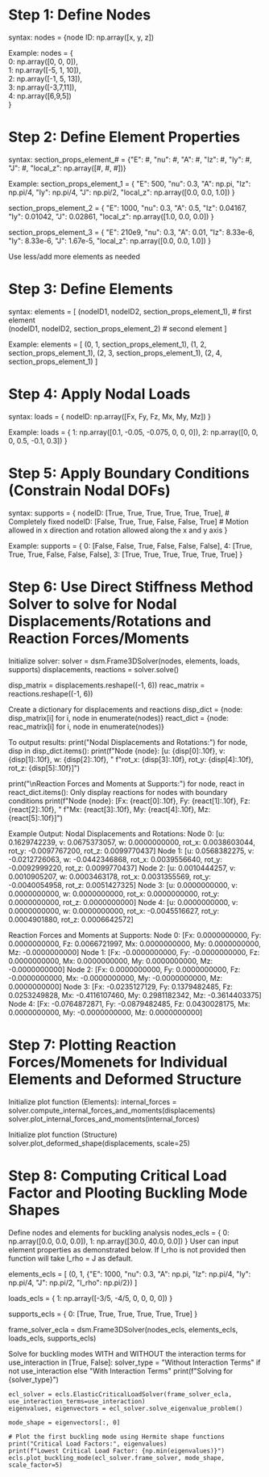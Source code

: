 # Step 1: Define Nodes
syntax: 
nodes = {node ID: np.array([x, y, z])

Example:
nodes = {  
    0: np.array([0, 0, 0]),  
    1: np.array([-5, 1, 10]),  
    2: np.array([-1, 5, 13]),  
    3: np.array([-3,7,11]),  
    4: np.array([6,9,5])  
}

# Step 2: Define Element Properties
syntax: 
section_props_element_# = {"E": #, "nu": #, "A": #, "Iz": #, "Iy": #, "J": #, "local_z": np.array([#, #, #])}

Example:
section_props_element_1 = {
    "E": 500, "nu": 0.3, "A": np.pi, "Iz": np.pi/4, "Iy": np.pi/4, "J": np.pi/2, "local_z": np.array([0.0, 0.0, 1.0])
}

section_props_element_2 = {
    "E": 1000, "nu": 0.3, "A": 0.5, "Iz": 0.04167, "Iy": 0.01042, "J": 0.02861, "local_z": np.array([1.0, 0.0, 0.0])
}

section_props_element_3 = {
    "E": 210e9, "nu": 0.3, "A": 0.01, "Iz": 8.33e-6, "Iy": 8.33e-6, "J": 1.67e-5, "local_z": np.array([0.0, 0.0, 1.0])
}

Use less/add more elements as needed

# Step 3: Define Elements
syntax: 
elements = [
(nodeID1, nodeID2, section_props_element_1),  # first element  
(nodeID1, nodeID2, section_props_element_2)   # second element
]

Example:
elements = [
    (0, 1, section_props_element_1),
    (1, 2, section_props_element_1),
    (2, 3, section_props_element_1),
    (2, 4, section_props_element_1)
]

# Step 4: Apply Nodal Loads
syntax:
loads = {
  nodeID: np.array([Fx, Fy, Fz, Mx, My, Mz])
}

Example:
loads = {
    1: np.array([0.1, -0.05, -0.075, 0, 0, 0]),
    2: np.array([0, 0, 0, 0.5, -0.1, 0.3])
}

# Step 5: Apply Boundary Conditions (Constrain Nodal DOFs)
syntax:
supports = {
  nodeID: [True, True, True, True, True, True], # Completely fixed
  nodeID: [False, True, True, False, False, True] # Motion allowed in x direction and rotation allowed along the x and y axis
}

Example:
supports = {
    0: [False, False, True, False, False, False],
    4: [True, True, True, False, False, False],
    3: [True, True, True, True, True, True]
}

# Step 6: Use Direct Stiffness Method Solver to solve for Nodal Displacements/Rotations and Reaction Forces/Moments

Initialize solver:
solver = dsm.Frame3DSolver(nodes, elements, loads, supports)
displacements, reactions = solver.solve()

disp_matrix = displacements.reshape((-1, 6))
reac_matrix = reactions.reshape((-1, 6))

Create a dictionary for displacements and reactions
disp_dict = {node: disp_matrix[i] for i, node in enumerate(nodes)}
react_dict = {node: reac_matrix[i] for i, node in enumerate(nodes)}

To output results:
print("Nodal Displacements and Rotations:")
for node, disp in disp_dict.items():
  print(f"Node {node}: [u: {disp[0]:.10f}, v: {disp[1]:.10f}, w: {disp[2]:.10f}, "
        f"rot_x: {disp[3]:.10f}, rot_y: {disp[4]:.10f}, rot_z: {disp[5]:.10f}]")
    
print("\nReaction Forces and Moments at Supports:")
for node, react in react_dict.items():
  Only display reactions for nodes with boundary conditions
  print(f"Node {node}: [Fx: {react[0]:.10f}, Fy: {react[1]:.10f}, Fz: {react[2]:.10f}, "
        f"Mx: {react[3]:.10f}, My: {react[4]:.10f}, Mz: {react[5]:.10f}]")

Example Output:
Nodal Displacements and Rotations:
Node 0: [u: 0.1629742239, v: 0.0675373057, w: 0.0000000000, rot_x: 0.0038603044, rot_y: -0.0097767200, rot_z: 0.0099770437]
Node 1: [u: 0.0568382275, v: -0.0212726063, w: -0.0442346868, rot_x: 0.0039556640, rot_y: -0.0092999220, rot_z: 0.0099770437]
Node 2: [u: 0.0010444257, v: 0.0010905207, w: 0.0003463178, rot_x: 0.0031355569, rot_y: -0.0040054958, rot_z: 0.0051427325]
Node 3: [u: 0.0000000000, v: 0.0000000000, w: 0.0000000000, rot_x: 0.0000000000, rot_y: 0.0000000000, rot_z: 0.0000000000]
Node 4: [u: 0.0000000000, v: 0.0000000000, w: 0.0000000000, rot_x: -0.0045516627, rot_y: 0.0004901880, rot_z: 0.0006642572]

Reaction Forces and Moments at Supports:
Node 0: [Fx: 0.0000000000, Fy: 0.0000000000, Fz: 0.0066721997, Mx: 0.0000000000, My: 0.0000000000, Mz: -0.0000000000]
Node 1: [Fx: -0.0000000000, Fy: -0.0000000000, Fz: 0.0000000000, Mx: 0.0000000000, My: 0.0000000000, Mz: -0.0000000000]
Node 2: [Fx: 0.0000000000, Fy: 0.0000000000, Fz: -0.0000000000, Mx: -0.0000000000, My: -0.0000000000, Mz: 0.0000000000]
Node 3: [Fx: -0.0235127129, Fy: 0.1379482485, Fz: 0.0253249828, Mx: -0.4116107460, My: 0.2981182342, Mz: -0.3614403375]
Node 4: [Fx: -0.0764872871, Fy: -0.0879482485, Fz: 0.0430028175, Mx: 0.0000000000, My: -0.0000000000, Mz: 0.0000000000]

# Step 7: Plotting Reaction Forces/Momenets for Individual Elements and Deformed Structure

Initialize plot function (Elements):
internal_forces = solver.compute_internal_forces_and_moments(displacements)
solver.plot_internal_forces_and_moments(internal_forces)

Initialize plot function (Structure)
solver.plot_deformed_shape(displacements, scale=25)

# Step 8: Computing Critical Load Factor and Plooting Buckling Mode Shapes

Define nodes and elements for buckling analysis
nodes_ecls = {
    0: np.array([0.0, 0.0, 0.0]),
    1: np.array([30.0, 40.0, 0.0])
}
User can input element properties as demonstrated below. If I_rho is not provided then function will take I_rho = J as default.

elements_ecls = [
    (0, 1, {"E": 1000, "nu": 0.3, "A": np.pi, "Iz": np.pi/4, "Iy": np.pi/4, "J": np.pi/2, "I_rho": np.pi/2})
]

loads_ecls = {
    1: np.array([-3/5, -4/5, 0, 0, 0, 0])
}

supports_ecls = {
    0: [True, True, True, True, True, True]
}

frame_solver_ecla = dsm.Frame3DSolver(nodes_ecls, elements_ecls, loads_ecls, supports_ecls)

Solve for buckling modes WITH and WITHOUT the interaction terms
for use_interaction in [True, False]:
    solver_type = "Without Interaction Terms" if not use_interaction else "With Interaction Terms"
    print(f"Solving for {solver_type}")

    ecl_solver = ecls.ElasticCriticalLoadSolver(frame_solver_ecla, use_interaction_terms=use_interaction)
    eigenvalues, eigenvectors = ecl_solver.solve_eigenvalue_problem()

    mode_shape = eigenvectors[:, 0]

    # Plot the first buckling mode using Hermite shape functions
    print("Critical Load Factors:", eigenvalues)
    print(f"Lowest Critical Load Factor: {np.min(eigenvalues)}")
    ecls.plot_buckling_mode(ecl_solver.frame_solver, mode_shape, scale_factor=5)
